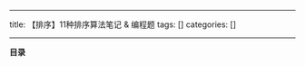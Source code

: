 
--- 
title:  【排序】11种排序算法笔记 & 编程题 
tags: []
categories: [] 

---
**目录**











































